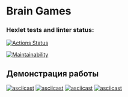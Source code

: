 # Brain Games

### Hexlet tests and linter status:
[![Actions Status](https://github.com/12PUFFS/frontend-project-44/workflows/hexlet-check/badge.svg)](https://github.com/12PUFFS/frontend-project-44/actions)

[![Maintainability](https://api.codeclimate.com/v1/badges/a9592c4020374529166b/maintainability)](https://codeclimate.com/github/12PUFFS/frontend-project-44/maintainability)

## Демонстрация работы

[![asciicast](https://asciinema.org/a/T9ST7uoYeyjidH5L3A9bLnyrM.svg)](https://asciinema.org/a/T9ST7uoYeyjidH5L3A9bLnyrM)
[![asciicast](https://asciinema.org/a/1wNbVR5amddoVnSuVACjJvP8D.svg)](https://asciinema.org/a/1wNbVR5amddoVnSuVACjJvP8D)
[![asciicast](https://asciinema.org/a/7nRKbnJ4ThWCaZMpEdWMQUCyu.svg)](https://asciinema.org/a/7nRKbnJ4ThWCaZMpEdWMQUCyu)
[![asciicast](https://asciinema.org/a/kI38vCUjsqdBudn84hqsefN5r.svg)](https://asciinema.org/a/kI38vCUjsqdBudn84hqsefN5r)
